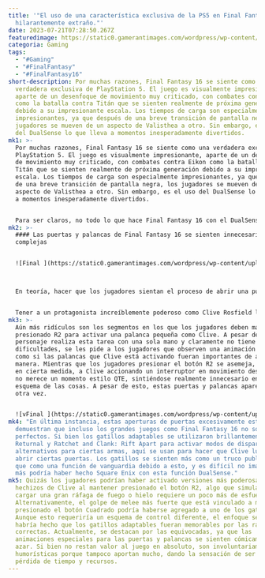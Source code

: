 ```yaml
---
title: '"El uso de una característica exclusiva de la PS5 en Final Fantasy 16 es
  hilarantemente extraño."'
date: 2023-07-21T07:28:50.267Z
featuredimage: https://static0.gamerantimages.com/wordpress/wp-content/uploads/2023/07/final-fantasy-16-clive-dualsense-edge.jpg?q=50&fit=contain&w=1140&h=&dpr=1.5
categoria: Gaming
tags:
  - "#Gaming"
  - "#FinalFantasy"
  - "#FinalFantasy16"
short-description: Por muchas razones, Final Fantasy 16 se siente como una
  verdadera exclusiva de PlayStation 5. El juego es visualmente impresionante,
  aparte de un desenfoque de movimiento muy criticado, con combates contra Eikon
  como la batalla contra Titán que se sienten realmente de próxima generación
  debido a su impresionante escala. Los tiempos de carga son especialmente
  impresionantes, ya que después de una breve transición de pantalla negra, los
  jugadores se mueven de un aspecto de Valisthea a otro. Sin embargo, es el uso
  del DualSense lo que lleva a momentos inesperadamente divertidos.
mk1: >-
  Por muchas razones, Final Fantasy 16 se siente como una verdadera exclusiva de
  PlayStation 5. El juego es visualmente impresionante, aparte de un desenfoque
  de movimiento muy criticado, con combates contra Eikon como la batalla contra
  Titán que se sienten realmente de próxima generación debido a su impresionante
  escala. Los tiempos de carga son especialmente impresionantes, ya que después
  de una breve transición de pantalla negra, los jugadores se mueven de un
  aspecto de Valisthea a otro. Sin embargo, es el uso del DualSense lo que lleva
  a momentos inesperadamente divertidos.


  Para ser claros, no todo lo que hace Final Fantasy 16 con el DualSense es involuntariamente divertido. Algunos detalles agradables de retroalimentación háptica permiten a los jugadores sentir los momentos en que Clive recibe golpes durante las escenas y hacen que montar un chocobo sea más inmersivo, resaltando las ventajas del controlador de PlayStation 5. Sin embargo, el uso del DualSense que probablemente vendrá primero a la mente de los jugadores son las puertas y palancas, y más específicamente, la lucha de Clive para superarlas.
mk2: >-
  #### Las puertas y palancas de Final Fantasy 16 se sienten innecesariamente
  complejas


  ![Final ](https://static0.gamerantimages.com/wordpress/wp-content/uploads/2023/07/final-fantasy-16-footfalls-in-ash1.jpg?q=50&fit=crop&w=1500&dpr=1.5 "Final ")



  En teoría, hacer que los jugadores sientan el proceso de abrir una puerta pesada no es algo demasiado extravagante, pero es la forma en que Final Fantasy 16 presenta esta apertura de puertas lo que lo hace cómico. Empujar una gran puerta durante una de las mazmorras de la historia de Final Fantasy 16 requerirá que los jugadores sigan una indicación en pantalla, manteniendo presionado el botón R2 para interactuar con la puerta. El cambio de cámara para que esto parezca un momento importante se siente bastante innecesario, como si Square Enix intentara usar los gatillos adaptables del DualSense solo porque puede hacerlo.


  Tener a un protagonista increíblemente poderoso como Clive Rosfield luchando por levantar una gran puerta está bien, pero algunas de las puertas que requieren presionar el botón R2 no parecen ser tan difíciles para que Clive las abra. Lo que agrega extrañeza a los eventos de QTE de las puertas es que Clive puede fallar en abrirlos si los jugadores se detienen a medio camino en el proceso de apertura, retrocediendo como si estuviera confundido y de repente hubiera olvidado cómo abrirlos. Sin embargo, las puertas no son el ejemplo más flagrante de estos momentos con los gatillos adaptables.
mk3: >-
  Aún más ridículos son los segmentos en los que los jugadores deben mantener
  presionado R2 para activar una palanca pequeña como Clive. A pesar de que el
  personaje realiza esta tarea con una sola mano y claramente no tiene
  dificultades, se les pide a los jugadores que observen una animación especial
  como si las palancas que Clive está activando fueran importantes de alguna
  manera. Mientras que los jugadores presionar el botón R2 se asemeja, al menos
  en cierta medida, a Clive accionando un interruptor en movimiento descendente,
  no merece un momento estilo QTE, sintiéndose realmente innecesario en el gran
  esquema de las cosas. A pesar de esto, estas puertas y palancas aparecen una y
  otra vez.


  ![vFinal ](https://static0.gamerantimages.com/wordpress/wp-content/uploads/2023/07/final-fantasy-16-clive-dualsense-edge.jpg?q=50&fit=contain&w=1140&h=&dpr=1.5 "Final ")
mk4: "En última instancia, estas aperturas de puertas excesivamente estilizadas
  demuestran que incluso los grandes juegos como Final Fantasy 16 no son
  perfectos. Si bien los gatillos adaptables se utilizaron brillantemente en
  Returnal y Ratchet and Clank: Rift Apart para activar modos de disparo
  alternativos para ciertas armas, aquí se usan para hacer que Clive luche al
  abrir ciertas puertas. Los gatillos se sienten más como un truco publicitario
  que como una función de vanguardia debido a esto, y es difícil no imaginar qué
  más podría haber hecho Square Enix con esta función DualSense."
mk5: Quizás los jugadores podrían haber activado versiones más poderosas de los
  hechizos de Clive al mantener presionado el botón R2, algo que simularía cómo
  cargar una gran ráfaga de fuego o hielo requiere un poco más de esfuerzo.
  Alternativamente, el golpe de melee más fuerte que está vinculado a mantener
  presionado el botón Cuadrado podría haberse agregado a uno de los gatillos.
  Aunque esto requeriría un esquema de control diferente, el enfoque seguramente
  habría hecho que los gatillos adaptables fueran memorables por las razones
  correctas. Actualmente, se destacan por las equivocadas, ya que las
  animaciones especiales para las puertas y palancas se sienten cómicamente al
  azar. Si bien no restan valor al juego en absoluto, son involuntariamente
  humorísticas porque tampoco aportan mucho, dando la sensación de ser una
  pérdida de tiempo y recursos.
---
```

